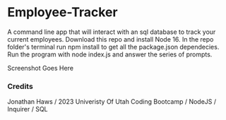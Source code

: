 # Employee-Tracker

A command line app that will interact with an sql database to track your current employees. Download this repo and install Node 16. In the repo folder's terminal run npm install to get all the package.json dependecies. Run the program with node index.js and answer the series of prompts.

Screenshot Goes Here

### Credits
Jonathan Haws / 2023 Univeristy Of Utah Coding Bootcamp / NodeJS / Inquirer / SQL
